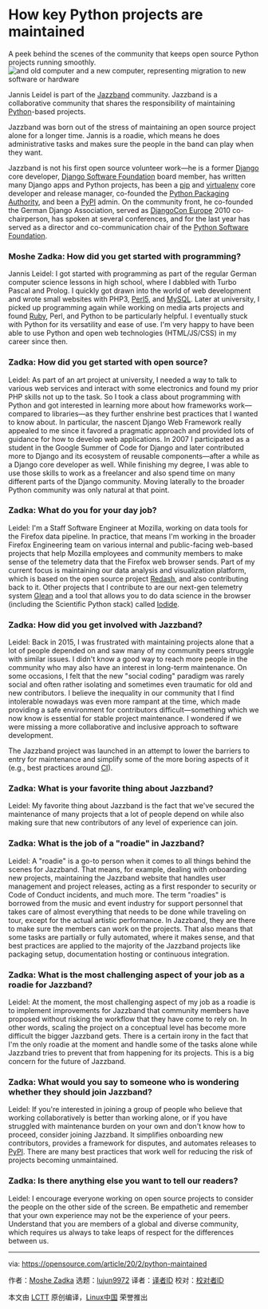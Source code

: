 [#]: collector: (lujun9972)
[#]: translator: ( )
[#]: reviewer: ( )
[#]: publisher: ( )
[#]: url: ( )
[#]: subject: (How key Python projects are maintained)
[#]: via: (https://opensource.com/article/20/2/python-maintained)
[#]: author: (Moshe Zadka https://opensource.com/users/moshez)

How key Python projects are maintained
======
A peek behind the scenes of the community that keeps open source Python
projects running smoothly.
![and old computer and a new computer, representing migration to new software or hardware][1]

Jannis Leidel is part of the [Jazzband][2] community. Jazzband is a collaborative community that shares the responsibility of maintaining [Python][3]-based projects.

Jazzband was born out of the stress of maintaining an open source project alone for a longer time. Jannis is a roadie, which means he does administrative tasks and makes sure the people in the band can play when they want.

Jazzband is not his first open source volunteer work—he is a former [Django][4] core developer, [Django Software Foundation][5] board member, has written many Django apps and Python projects, has been a [pip][6] and [virtualenv][7] core developer and release manager, co-founded the [Python Packaging Authority][8], and been a [PyPI][9] admin. On the community front, he co-founded the German Django Association, served as [DjangoCon Europe][10] 2010 co-chairperson, has spoken at several conferences, and for the last year has served as a director and co-communication chair of the [Python Software Foundation][11].

### Moshe Zadka: How did you get started with programming?

Jannis Leidel: I got started with programming as part of the regular German computer science lessons in high school, where I dabbled with Turbo Pascal and Prolog. I quickly got drawn into the world of web development and wrote small websites with PHP3, [Perl5][12], and [MySQL][13]. Later at university, I picked up programming again while working on media arts projects and found [Ruby][14], Perl, and Python to be particularly helpful. I eventually stuck with Python for its versatility and ease of use. I'm very happy to have been able to use Python and open web technologies (HTML/JS/CSS) in my career since then.

### Zadka: How did you get started with open source?

Leidel: As part of an art project at university, I needed a way to talk to various web services and interact with some electronics and found my prior PHP skills not up to the task. So I took a class about programming with Python and got interested in learning more about how frameworks work—compared to libraries—as they further enshrine best practices that I wanted to know about. In particular, the nascent Django Web Framework really appealed to me since it favored a pragmatic approach and provided lots of guidance for how to develop web applications. In 2007 I participated as a student in the Google Summer of Code for Django and later contributed more to Django and its ecosystem of reusable components—after a while as a Django core developer as well. While finishing my degree, I was able to use those skills to work as a freelancer and also spend time on many different parts of the Django community. Moving laterally to the broader Python community was only natural at that point.

### Zadka: What do you for your day job?

Leidel: I'm a Staff Software Engineer at Mozilla, working on data tools for the Firefox data pipeline. In practice, that means I'm working in the broader Firefox Engineering team on various internal and public-facing web-based projects that help Mozilla employees and community members to make sense of the telemetry data that the Firefox web browser sends. Part of my current focus is maintaining our data analysis and visualization platform, which is based on the open source project [Redash][15], and also contributing back to it. Other projects that I contribute to are our next-gen telemetry system [Glean][16] and a tool that allows you to do data science in the browser (including the Scientific Python stack) called [Iodide][17].

### Zadka: How did you get involved with Jazzband?

Leidel: Back in 2015, I was frustrated with maintaining projects alone that a lot of people depended on and saw many of my community peers struggle with similar issues. I didn't know a good way to reach more people in the community who may also have an interest in long-term maintenance. On some occasions, I felt that the new "social coding" paradigm was rarely social and often rather isolating and sometimes even traumatic for old and new contributors. I believe the inequality in our community that I find intolerable nowadays was even more rampant at the time, which made providing a safe environment for contributors difficult—something which we now know is essential for stable project maintenance. I wondered if we were missing a more collaborative and inclusive approach to software development.

The Jazzband project was launched in an attempt to lower the barriers to entry for maintenance and simplify some of the more boring aspects of it (e.g., best practices around [CI][18]).

### Zadka: What is your favorite thing about Jazzband?

Leidel: My favorite thing about Jazzband is the fact that we've secured the maintenance of many projects that a lot of people depend on while also making sure that new contributors of any level of experience can join.

### Zadka: What is the job of a "roadie" in Jazzband?

Leidel: A "roadie" is a go-to person when it comes to all things behind the scenes for Jazzband. That means, for example, dealing with onboarding new projects, maintaining the Jazzband website that handles user management and project releases, acting as a first responder to security or Code of Conduct incidents, and much more. The term "roadies" is borrowed from the music and event industry for support personnel that takes care of almost everything that needs to be done while traveling on tour, except for the actual artistic performance. In Jazzband, they are there to make sure the members can work on the projects. That also means that some tasks are partially or fully automated, where it makes sense, and that best practices are applied to the majority of the Jazzband projects like packaging setup, documentation hosting or continuous integration.

### Zadka: What is the most challenging aspect of your job as a roadie for Jazzband?

Leidel: At the moment, the most challenging aspect of my job as a roadie is to implement improvements for Jazzband that community members have proposed without risking the workflow that they have come to rely on. In other words, scaling the project on a conceptual level has become more difficult the bigger Jazzband gets. There is a certain irony in the fact that I'm the only roadie at the moment and handle some of the tasks alone while Jazzband tries to prevent that from happening for its projects. This is a big concern for the future of Jazzband.

### Zadka: What would you say to someone who is wondering whether they should join Jazzband?

Leidel: If you're interested in joining a group of people who believe that working collaboratively is better than working alone, or if you have struggled with maintenance burden on your own and don't know how to proceed, consider joining Jazzband. It simplifies onboarding new contributors, provides a framework for disputes, and automates releases to [PyPI][19]. There are many best practices that work well for reducing the risk of projects becoming unmaintained.

### Zadka: Is there anything else you want to tell our readers?

Leidel: I encourage everyone working on open source projects to consider the people on the other side of the screen. Be empathetic and remember that your own experience may not be the experience of your peers. Understand that you are members of a global and diverse community, which requires us always to take leaps of respect for the differences between us.

--------------------------------------------------------------------------------

via: https://opensource.com/article/20/2/python-maintained

作者：[Moshe Zadka][a]
选题：[lujun9972][b]
译者：[译者ID](https://github.com/译者ID)
校对：[校对者ID](https://github.com/校对者ID)

本文由 [LCTT](https://github.com/LCTT/TranslateProject) 原创编译，[Linux中国](https://linux.cn/) 荣誉推出

[a]: https://opensource.com/users/moshez
[b]: https://github.com/lujun9972
[1]: https://opensource.com/sites/default/files/styles/image-full-size/public/lead-images/migration_innovation_computer_software.png?itok=VCFLtd0q (and old computer and a new computer, representing migration to new software or hardware)
[2]: https://jazzband.co/
[3]: https://opensource.com/resources/python
[4]: https://opensource.com/article/18/8/django-framework
[5]: https://www.djangoproject.com/foundation/
[6]: https://opensource.com/article/19/11/python-pip-cheat-sheet
[7]: https://virtualenv.pypa.io/en/latest/
[8]: https://www.pypa.io/en/latest/
[9]: https://pypi.org/
[10]: https://djangocon.eu/
[11]: https://www.python.org/psf/
[12]: http://opensource.com/article/18/1/why-i-love-perl-5
[13]: https://opensource.com/life/16/10/all-things-open-interview-dave-stokes
[14]: http://opensource.com/business/16/4/save-development-time-and-effort-ruby
[15]: https://redash.io/
[16]: https://firefox-source-docs.mozilla.org/toolkit/components/telemetry/start/report-gecko-telemetry-in-glean.html
[17]: https://alpha.iodide.io/
[18]: https://opensource.com/article/19/12/cicd-resources
[19]: https://opensource.com/downloads/7-essential-pypi-libraries
